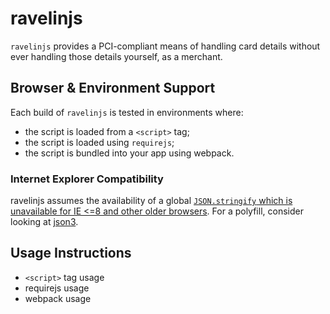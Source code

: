 # ravelinjs

`ravelinjs` provides a PCI-compliant means of handling card details without ever handling those details yourself, as a merchant.

## Browser & Environment Support

Each build of `ravelinjs` is tested in environments where:

* the script is loaded from a `<script>` tag;
* the script is loaded using `requirejs`;
* the script is bundled into your app using webpack.

### Internet Explorer Compatibility

ravelinjs assumes the availability of a global [`JSON.stringify` which is unavailable for IE <=8 and other older browsers](https://caniuse.com/#feat=json). For a polyfill, consider looking at [json3](https://bestiejs.github.io/json3/).

## Usage Instructions

* `<script>` tag usage
* requirejs usage
* webpack usage
